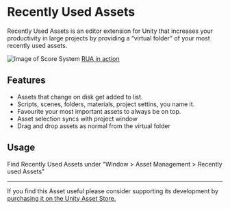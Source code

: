 # Recently Used Assets

Recently Used Assets is an editor extension for Unity that increases your productivity in large projects by providing a “virtual folder” of your most recently used assets.

![Image of Score System](http://davidball.dev/ImgUploads/RUA_preview.jpg)
[RUA in action](https://www.youtube.com/watch?v=jaq8CgvKleg&t=7s)

## Features

* Assets that change on disk get added to list.
* Scripts, scenes, folders, materials, project settins, you name it.
* Favourite your most important assets to always be on top.
* Asset selection syncs with project window
* Drag and drop assets as normal from the virtual folder

## Usage
Find Recently Used Assets under "Window > Asset Management > Recently used Assets"

---
If you find this Asset useful please consider supporting its development by [purchasing it on the Unity Asset Store.](https://assetstore.unity.com/packages/tools/utilities/recently-used-assets-147394)